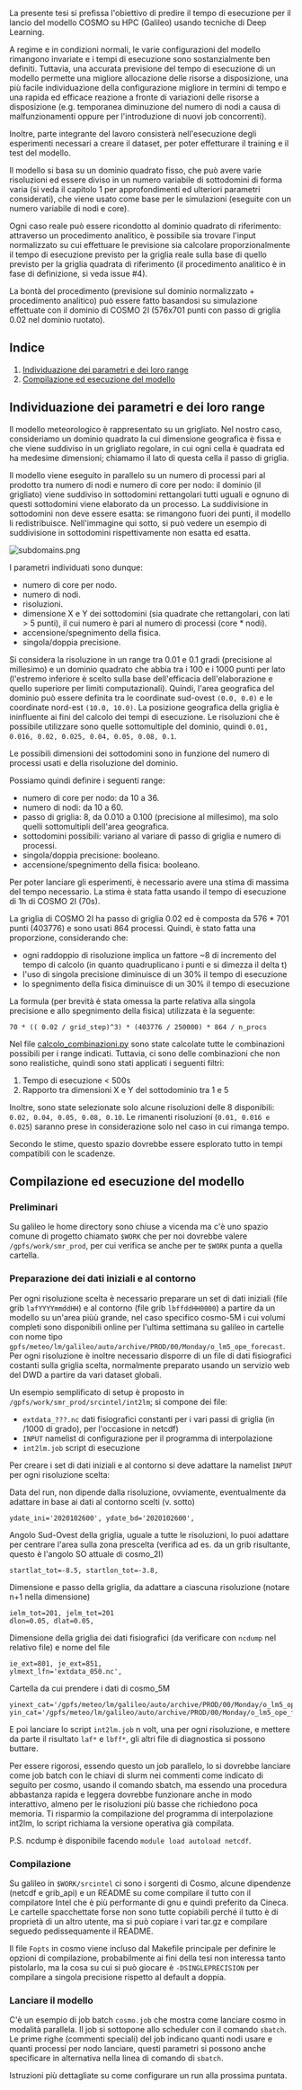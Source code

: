 

La presente tesi si prefissa l'obiettivo di predire il tempo di esecuzione per
il lancio del modello COSMO su HPC (Galileo) usando tecniche di Deep Learning.

A regime e in condizioni normali, le varie configurazioni del modello rimangono
invariate e i tempi di esecuzione sono sostanzialmente ben definiti. Tuttavia,
una accurata previsione del tempo di esecuzione di un modello permette una
migliore allocazione delle risorse a disposizione, una più facile
individuazione della configurazione migliore in termini di tempo e una rapida
ed efficace reazione a fronte di variazioni delle risorse a disposizione (e.g.
temporanea diminuzione del numero di nodi a causa di malfunzionamenti oppure
per l'introduzione di nuovi job concorrenti).

Inoltre, parte integrante del lavoro consisterà nell'esecuzione degli
esperimenti necessari a creare il dataset, per poter effetturare il training e
il test del modello.

Il modello si basa su un dominio quadrato fisso, che può avere varie
risoluzioni ed essere diviso in un numero variabile di sottodomini di forma
varia (si veda il capitolo 1 per approfondimenti ed ulteriori parametri
considerati), che viene usato come base per le simulazioni (eseguite con un
numero variabile di nodi e core).

Ogni caso reale può essere ricondotto al dominio quadrato di riferimento:
attraverso un procedimento analitico, è possibile sia trovare l'input
normalizzato su cui effettuare le previsione sia calcolare proporzionalmente
il tempo di esecuzione previsto per la griglia reale sulla base di quello
previsto per la griglia quadrata di riferimento (il procedimento analitico è in
fase di definizione, si veda issue #4).

La bontà del procedimento (previsione sul dominio normalizzato + procedimento
analitico) può essere fatto basandosi su simulazione effettuate con il dominio
di COSMO 2I (576x701 punti con passo di griglia 0.02 nel dominio ruotato).

## Indice

1. [Individuazione dei parametri e dei loro range](#individuazione-dei-parametry-e-dei-loro-range)
2. [Compilazione ed esecuzione del modello](#compilazione-ed-esecuzione-del-modello)

## Individuazione dei parametri e dei loro range

Il modello meteorologico è rappresentato su un grigliato. Nel nostro caso,
consideriamo un dominio quadrato la cui dimensione geografica è fissa e che
viene suddiviso in un grigliato regolare, in cui ogni cella è quadrata ed ha
medesime dimensioni; chiamamo il lato di questa cella il passo di griglia.

Il modello viene eseguito in parallelo su un numero di processi pari al
prodotto tra numero di nodi e numero di core per nodo: il dominio (il
grigliato) viene suddiviso in sottodomini rettangolari tutti uguali e ognuno di
questi sottodomini viene elaborato da un processo. La suddivisione in
sottodomini non deve essere esatta: se rimangono fuori dei punti, il modello li
redistribuisce. Nell'immagine qui sotto, si può vedere un esempio di
suddivisione in sottodomini rispettivamente non esatta ed esatta.

![subdomains.png](subdomains.png)


I parametri individuati sono dunque:
- numero di core per nodo.
- numero di nodi.
- risoluzioni.
- dimensione X e Y dei sottodomini (sia quadrate che rettangolari, con lati > 5
  punti), il cui numero è pari al numero di processi (core * nodi).
- accensione/spegnimento della fisica.
- singola/doppia precisione.

Si considera la risoluzione in un range tra 0.01 e 0.1 gradi (precisione al
millesimo) e un dominio quadrato che abbia tra i 100 e i 1000 punti per lato
(l'estremo inferiore è scelto sulla base dell'efficacia dell'elaborazione e
quello superiore per limiti computazionali). Quindi, l'area geografica del
dominio può essere definita tra le coordinate sud-ovest `(0.0, 0.0)` e le
coordinate nord-est `(10.0, 10.0)`. La posizione geografica della griglia è
ininfluente ai fini del calcolo dei tempi di esecuzione. Le risoluzioni che è
possibile utilizzare sono quelle sottomultiple del dominio, quindi `0.01,
0.016, 0.02, 0.025, 0.04, 0.05, 0.08, 0.1`.

Le possibili dimensioni dei sottodomini sono in funzione del numero di processi
usati e della risoluzione del dominio.

Possiamo quindi definire i seguenti range:

- numero di core per nodo: da 10 a 36.
- numero di nodi: da 10 a 60.
- passo di griglia: 8, da 0.010 a 0.100 (precisione al millesimo), ma solo
  quelli sottomultipli dell'area geografica.
- sottodomini possibili: variano al variare di passo di griglia e numero di
  processi.
- singola/doppia precisione: booleano.
- accensione/spegnimento della fisica: booleano.

Per poter lanciare gli esperimenti, è necessario avere una stima di massima del
tempo necessario. La stima è stata fatta usando il tempo di esecuzione di 1h di
COSMO 2I (70s).

La griglia di COSMO 2I ha passo di griglia 0.02 ed è composta da 576 * 701
punti (403776) e sono usati 864 processi. Quindi, è stato fatta una
proporzione, considerando che:
- ogni raddoppio di risoluzione implica un fattore ~8 di incremento del tempo
  di calcolo (in quanto quadruplicano i punti e si dimezza il delta t)
- l'uso di singola precisione diminuisce di un 30% il tempo di esecuzione
- lo spegnimento della fisica diminuisce di un 30% il tempo di esecuzione

La formula (per brevità è stata omessa la parte relativa alla singola
precisione e allo spegnimento della fisica) utilizzata è la seguente:

    70 * (( 0.02 / grid_step)^3) * (403776 / 250000) * 864 / n_procs

Nel file [calcolo_combinazioni.py](calcolo_combinazioni.py) sono state calcolate
tutte le combinazioni possibili per i range indicati. Tuttavia, ci sono delle
combinazioni che non sono realistiche, quindi sono stati applicati i seguenti filtri:

1. Tempo di esecuzione < 500s
2. Rapporto tra dimensioni X e Y del sottodominio tra 1 e 5

Inoltre, sono state selezionate solo alcune risoluzioni delle 8 disponibili:
`0.02, 0.04, 0.05, 0.08, 0.10`. Le rimanenti risoluzioni (`0.01, 0.016 e
0.025`) saranno prese in considerazione solo nel caso in cui rimanga tempo.

Secondo le stime, questo spazio dovrebbe essere esplorato tutto in tempi
compatibili con le scadenze.

## Compilazione ed esecuzione del modello

### Preliminari

Su galileo le home directory sono chiuse a vicenda ma c'è uno spazio comune di progetto chiamato `$WORK` che per noi dovrebbe valere `/gpfs/work/smr_prod`, per cui verifica se anche per te `$WORK` punta a quella cartella.

### Preparazione dei dati iniziali e al contorno

Per ogni risoluzione scelta è necessario preparare un set di dati iniziali (file grib `lafYYYYmmddHH`) e al contorno (file grib `lbffddHH0000`) a partire da un modello su un'area piùù grande, nel caso specifico cosmo-5M i cui volumi completi sono disponibili online per l'ultima settimana su galileo in cartelle con nome tipo `gpfs/meteo/lm/galileo/auto/archive/PROD/00/Monday/o_lm5_ope_forecast`. Per ogni risoluzione è inoltre necessario disporre di un file di dati fisiografici costanti sulla griglia scelta, normalmente preparato usando un servizio web del DWD a partire da vari dataset globali.

Un esempio semplificato di setup è proposto in `/gpfs/work/smr_prod/srcintel/int2lm`; si compone dei file:

 * `extdata_???.nc` dati fisiografici constanti per i vari passi di griglia (in /1000 di grado), per l'occasione in netcdf)
 * `INPUT` namelist di configurazione per il programma di interpolazione
 * `int2lm.job` script di esecuzione

Per creare i set di dati iniziali e al contorno si deve adattare la namelist `INPUT` per ogni risoluzione scelta:

Data del run, non dipende dalla risoluzione, ovviamente, eventualmente da adattare in base ai dati al contorno scelti (v. sotto)

    ydate_ini='2020102600', ydate_bd='2020102600',

Angolo Sud-Ovest della griglia, uguale a tutte le risoluzioni, lo puoi adattare per centrare l'area sulla zona prescelta (verifica ad es. da un grib risultante, questo è l'angolo SO attuale di cosmo_2I)

    startlat_tot=-8.5, startlon_tot=-3.8,

Dimensione e passo della griglia, da adattare a ciascuna risoluzione (notare n+1 nella dimensione)

    ielm_tot=201, jelm_tot=201
    dlon=0.05, dlat=0.05,

Dimensione della griglia dei dati fisiografici (da verificare con `ncdump` nel relativo file) e nome del file

    ie_ext=801, je_ext=851,
    ylmext_lfn='extdata_050.nc',

Cartella da cui prendere i dati di cosmo_5M

    yinext_cat='/gpfs/meteo/lm/galileo/auto/archive/PROD/00/Monday/o_lm5_ope_forecast'
    yin_cat='/gpfs/meteo/lm/galileo/auto/archive/PROD/00/Monday/o_lm5_ope_forecast',

E poi lanciare lo script `int2lm.job` n volt, una per ogni risoluzione, e mettere da parte il risultato `laf*` e `lbff*`, gli altri file di diagnostica si possono buttare.

Per essere rigorosi, essendo questo un job parallelo, lo si dovrebbe lanciare come job batch con le chiavi di slurm nei commenti come indicato di seguito per cosmo, usando il comando sbatch, ma essendo una procedura abbastanza rapida e leggera dovrebbe funzionare anche in modo interattivo, almeno per le risoluzioni più basse che richiedono poca memoria. Ti risparmio la compilazione del programma di interpolazione int2lm, lo script richiama la versione operativa già compilata.

P.S. ncdump è disponibile facendo `module load autoload netcdf`.

### Compilazione

Su galileo in `$WORK/srcintel` ci sono i sorgenti di Cosmo, alcune dipendenze (netcdf e grib_api) e un README su come compilare il tutto con il compilatore Intel che è più performante di gnu e quindi preferito da Cineca. Le cartelle spacchettate forse non sono tutte copiabili perché il tutto è di proprietà di un altro utente, ma si può copiare i vari tar.gz e compilare seguedo pedissequamente il README.

Il file `Fopts` in cosmo viene incluso dal Makefile principale per definire le opzioni di compilazione, probabilmente ai fini della tesi non interessa tanto pistolarlo, ma la cosa su cui si può giocare è `-DSINGLEPRECISION` per compilare a singola precisione rispetto al default a doppia.

### Lanciare il modello

C'è un esempio di job batch `cosmo.job` che mostra come lanciare cosmo in modalità parallela. Il job si sottopone allo scheduler con il comando `sbatch`. Le prime righe (commenti speciali) del job indicano quanti nodi usare e quanti processi per nodo lanciare, questi parametri si possono anche specificare in alternativa nella linea di comando di `sbatch`.

Istruzioni più dettagliate su come configurare un run alla prossima puntata.
